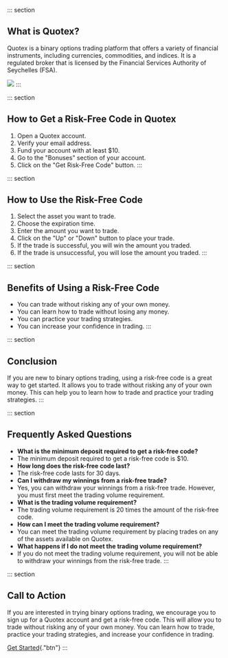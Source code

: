 ::: section
## What is Quotex?

Quotex is a binary options trading platform that offers a variety of
financial instruments, including currencies, commodities, and indices.
It is a regulated broker that is licensed by the Financial Services
Authority of Seychelles (FSA).

[![](https://static.quotex.io/files/4_en/300_250.jpg)](https://traff.sbs/brokerqxlid)
:::

::: section
## How to Get a Risk-Free Code in Quotex

1.  Open a Quotex account.
2.  Verify your email address.
3.  Fund your account with at least \$10.
4.  Go to the "Bonuses" section of your account.
5.  Click on the "Get Risk-Free Code" button.
:::

::: section
## How to Use the Risk-Free Code

1.  Select the asset you want to trade.
2.  Choose the expiration time.
3.  Enter the amount you want to trade.
4.  Click on the "Up" or "Down" button to place your trade.
5.  If the trade is successful, you will win the amount you traded.
6.  If the trade is unsuccessful, you will lose the amount you traded.
:::

::: section
## Benefits of Using a Risk-Free Code

-   You can trade without risking any of your own money.
-   You can learn how to trade without losing any money.
-   You can practice your trading strategies.
-   You can increase your confidence in trading.
:::

::: section
## Conclusion

If you are new to binary options trading, using a risk-free code is a
great way to get started. It allows you to trade without risking any of
your own money. This can help you to learn how to trade and practice
your trading strategies.
:::

::: section
## Frequently Asked Questions

-   **What is the minimum deposit required to get a risk-free code?**
-   The minimum deposit required to get a risk-free code is \$10.
-   **How long does the risk-free code last?**
-   The risk-free code lasts for 30 days.
-   **Can I withdraw my winnings from a risk-free trade?**
-   Yes, you can withdraw your winnings from a risk-free trade. However,
    you must first meet the trading volume requirement.
-   **What is the trading volume requirement?**
-   The trading volume requirement is 20 times the amount of the
    risk-free code.
-   **How can I meet the trading volume requirement?**
-   You can meet the trading volume requirement by placing trades on any
    of the assets available on Quotex.
-   **What happens if I do not meet the trading volume requirement?**
-   If you do not meet the trading volume requirement, you will not be
    able to withdraw your winnings from the risk-free trade.
:::

::: section
## Call to Action

If you are interested in trying binary options trading, we encourage you
to sign up for a Quotex account and get a risk-free code. This will
allow you to trade without risking any of your own money. You can learn
how to trade, practice your trading strategies, and increase your
confidence in trading.

[Get Started](\%22https://traff.sbs/brokerqxsignup\%22){."btn"}
:::

